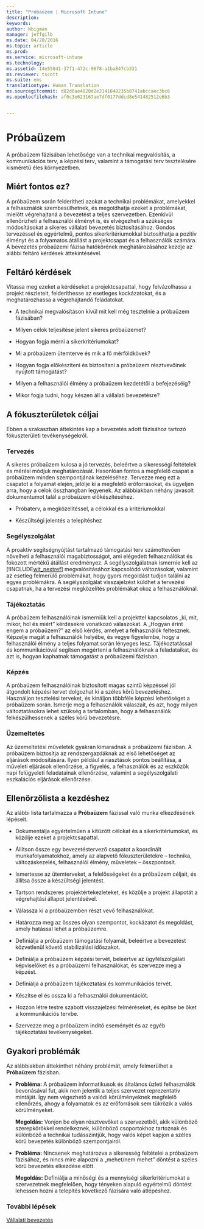 ```yaml
---
title: "Próbaüzem | Microsoft Intune"
description: 
keywords: 
author: Nbigman
manager: jeffgilb
ms.date: 04/28/2016
ms.topic: article
ms.prod: 
ms.service: microsoft-intune
ms.technology: 
ms.assetid: 14e55841-37f1-472c-9678-a1ba847cb331
ms.reviewer: tscott
ms.suite: ems
translationtype: Human Translation
ms.sourcegitcommit: d82d0ae4820d2e2141848235b8741abccaec3bc6
ms.openlocfilehash: af0c3e623167ae7df0177ddcd8e541482512e6b3


---
```


# Próbaüzem
A próbaüzem fázisában lehetősége van a technikai megvalósítás, a kommunikációs terv, a képzési terv, valamint a támogatási terv tesztelésére kisméretű éles környezetben.

## Miért fontos ez?
A próbaüzem során felderítheti azokat a technikai problémákat, amelyekkel a felhasználók szembesülhetnek, és megoldhatja ezeket a problémákat, mielőtt végrehajtaná a bevezetést a teljes szervezetben. Ezenkívül ellenőrizheti a felhasználói élményt is, és elvégezheti a szükséges módosításokat a sikeres vállalati bevezetés biztosításához. Gondos tervezéssel és egyértelmű, pontos sikerkritériumokkal biztosíthatja a pozitív élményt és a folyamatos átállást a projektcsapat és a felhasználók számára.
A bevezetés próbaüzemi fázisa hatókörének meghatározásához kezdje az alábbi feltáró kérdések áttekintésével.

## Feltáró kérdések
Vitassa meg ezeket a kérdéseket a projektcsapattal, hogy felvázolhassa a projekt részleteit, felderíthesse az esetleges kockázatokat, és a meghatározhassa a végrehajtandó feladatokat.

-   A technikai megvalósításon kívül mit kell még tesztelnie a próbaüzem fázisában?

-   Milyen célok teljesítése jelent sikeres próbaüzemet?

-   Hogyan fogja mérni a sikerkritériumokat?

-   Mi a próbaüzem ütemterve és mik a fő mérföldkövek?

-   Hogyan fogja előkészíteni és biztosítani a próbaüzem résztvevőinek nyújtott támogatást?

-   Milyen a felhasználói élmény a próbaüzem kezdetétől a befejezéséig?

-   Mikor fogja tudni, hogy készen áll a vállalati bevezetésre?

## A fókuszterületek céljai
Ebben a szakaszban áttekintés kap a bevezetés adott fázisához tartozó fókuszterületi tevékenységekről.

### Tervezés
A sikeres próbaüzem kulcsa a jó tervezés, beleértve a sikerességi feltételek és mérési módjuk meghatározását. Hasonlóan fontos a megfelelő csapat a próbaüzem minden szempontjának kezeléséhez. Tervezze meg ezt a csapatot a folyamat elején, jelölje ki a megfelelő erőforrásokat, és ügyeljen arra, hogy a célok összhangban legyenek. Az alábbiakban néhány javasolt dokumentumot talál a próbaüzem előkészítéséhez.

-   Próbaterv, a megközelítéssel, a célokkal és a kritériumokkal

-   Készültségi jelentés a telepítéshez

### Segélyszolgálat
A proaktív segítségnyújtást tartalmazó támogatási terv számottevően növelheti a felhasználói magabiztosságot, ami elégedett felhasználókat és fokozott mértékű átállást eredményez. A segélyszolgálatnak ismernie kell az [!INCLUDE[wit_nextref](../includes/wit_nextref_md.md)] megvalósításához kapcsolódó változásokat, valamint az esetleg felmerülő problémákat, hogy gyors megoldást tudjon találni az egyes problémákra. A segélyszolgálat visszajelzést küldhet a tervezési csapatnak, ha a tervezési megközelítés problémákat okoz a felhasználóknál.

### Tájékoztatás
A próbaüzem felhasználóinak ismerniük kell a projekttel kapcsolatos „ki, mit, mikor, hol és miért” kérdésekre vonatkozó válaszokat. A „Hogyan érint engem a próbaüzem?” az első kérdés, amelyet a felhasználók feltesznek. Képzelje magát a felhasználók helyébe, és vegye figyelembe, hogy a felhasználói élmény a teljes folyamat során lényeges lesz. Tájékoztatással és kommunikációval segítsen megérteni a felhasználóknak a feladataikat, és azt is, hogyan kaphatnak támogatást a próbaüzemi fázisban.

### Képzés
A próbaüzem felhasználóinak biztosított magas szintű képzéssel jól átgondolt képzési tervet dolgozhat ki a széles körű bevezetéshez. Használjon tesztelési terveket, és kínáljon többféle képzési lehetőséget a próbaüzem során. Ismerje meg a felhasználók válaszait, és azt, hogy milyen változtatásokra lehet szükség a tartalomban, hogy a felhasználók felkészülhessenek a széles körű bevezetésre.

### Üzemeltetés
Az üzemeltetési műveletek gyakran kimaradnak a próbaüzemi fázisban. A próbaüzem biztosítja az rendszergazdáknak az első lehetőséget az eljárások módosítására. Ilyen például a riasztások pontos beállítása, a műveleti eljárások ellenőrzése, a figyelés, a felhasználók és az eszközök napi felügyeleti feladatainak ellenőrzése, valamint a segélyszolgálati eszkalációs eljárások ellenőrzése.

## Ellenőrzőlista a kezdéshez
Az alábbi lista tartalmazza a **Próbaüzem** fázissal való munka elkezdésének lépéseit.

-   Dokumentálja egyértelműen a kitűzött célokat és a sikerkritériumokat, és közölje ezeket a projektcsapattal.

-   Állítson össze egy bevezetéstervező csapatot a koordinált munkafolyamatokhoz, amely az alapvető fókuszterületekre – technika, változáskezelés, felhasználói élmény, műveletek – összpontosít.

-   Ismertesse az ütemterveket, a felelősségeket és a próbaüzem céljait, és állítsa össze a készültségi jelentést.

-   Tartson rendszeres projektértekezleteket, és közölje a projekt állapotát a végrehajtási állapot jelentésével.

-   Válassza ki a próbaüzemben részt vevő felhasználókat.

-   Határozza meg az összes olyan szempontot, kockázatot és megoldást, amely hatással lehet a próbaüzemre.

-   Definiálja a próbaüzem támogatási folyamát, beleértve a bevezetést közvetlenül követő stabilizálási időszakot.

-   Definiálja a próbaüzem képzési tervét, beleértve az ügyfélszolgálati képviselőket és a próbaüzemi felhasználókat, és szervezze meg a képzést.

-   Definiálja a próbaüzem tájékoztatási és kommunikációs tervét.

-   Készítse el és ossza ki a felhasználói dokumentációt.

-   Hozzon létre testre szabott visszajelzési felméréseket, és építse be őket a kommunikációs tervbe.

-   Szervezze meg a próbaüzem indító eseményét és az egyéb tájékoztatási tevékenységeket.

## Gyakori problémák
Az alábbiakban áttekinthet néhány problémát, amely felmerülhet a **Próbaüzem** fázisban.

-   **Probléma:** A próbaüzem informatikusok és általános üzleti felhasználók bevonásával fut, akik nem jelentik a teljes szervezet reprezentatív mintáját. Így nem végezhető a valódi körülményeknek megfelelő ellenőrzés, ahogy a folyamatok és az erőforrások sem tükrözik a valós körülményeket.

    **Megoldás:** Vonjon be olyan résztvevőket a szervezetből, akik különböző szerepkörökkel rendelkeznek, különböző csoportokhoz tartoznak és különböző a technikai tudásszintjük, hogy valós képet kapjon a széles körű bevezetés különböző szempontjairól.

-   **Probléma:** Nincsenek meghatározva a sikeresség feltételei a próbaüzem fázisához, és nincs mire alapozni a „mehet/nem mehet” döntést a széles körű bevezetés elkezdése előtt.

    **Megoldás:** Definiálja a minőségi és a mennyiségi sikerkritériumokat a szervezetnek megfelelően, hogy tényeken alapuló egyértelmű döntést lehessen hozni a telepítés következő fázisára való átlépéshez.

### További lépések
[Vállalati bevezetés](enterprise-rollout.md)



<!--HONumber=Jun16_HO4-->


